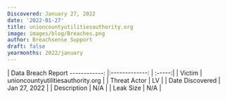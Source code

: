 ```yaml
---
Discovered: January 27, 2022
date: '2022-01-27'
title: unioncountyutilitiesauthority.org
image: images/blog/Breaches.png
author: Breachsense Support
draft: false
yearmonths: 2022/january
---
```



| Data Breach Report
------------:   |:-------------:    | :-----:|
| Victim    | unioncountyutilitiesauthority.org      | 
| Threat Actor    | LV      | 
| Date Discovered    | Jan 27, 2022      | 
| Description    | N/A      | 
| Leak Size    | N/A      | 

